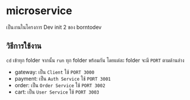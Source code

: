 # microservice 
 เป็นงานในโครงการ Dev init 2 ของ borntodev 

## วิธีการใช้งาน
`cd` เข้าทุก folder จากนั้น `run` ทุก folder พร้อมกัน โดยแต่ละ folder จะมี `PORT` ตามด้านล่าง
- gateway:  เป็น `Client` ใช้ `PORT 3000`
- payment:  เป็น `Auth Service` ใช้ `PORT 3001`
- order:  เป็น `Order Service` ใช้ `PORT 3002`
- cart:  เป็น `User Service` ใช้ `PORT 3003`
